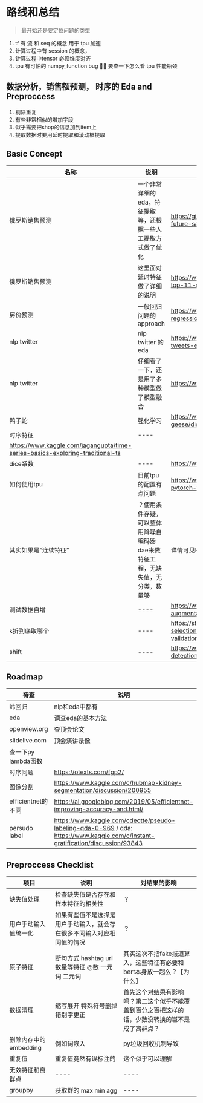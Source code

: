# 路线和总结

> 最开始还是要定位问题的类型

1. tf 有 流 和 seq 的概念 用于 tpu 加速 
2. 计算过程中有 session 的概念， 
3. 计算过程中tensor 必须维度对齐
4. tpu 有可怕的 numpy_function bug ， 要查一下怎么看 tpu 性能瓶颈

## 数据分析，销售额预测， 时序的 Eda and Preproccess

1. 剔除重复
2. 有些非常相似的增加字段
3. 似乎需要把shop的信息加到item上
4. 提取数据时要用延时提取和滚动框提取


## Basic Concept

|  名称   | 说明  | 链接 |
|  ----  | ----  | ----  |
| 俄罗斯销售预测  | 一个非常详细的eda，特征提取等，还根据一些人工提取方式做了优化 | https://github.com/KubaMichalczyk/kaggle-predict-future-sales/blob/master/notebooks/eda.ipynb |
| 俄罗斯销售预测 | 这里面对延时特征做了详细的说明 | https://www.kaggle.com/szhou42/predict-future-sales-top-11-solution |
| 房价预测 | 一般回归问题的approach | https://www.kaggle.com/c/house-prices-advanced-regression-techniques/discussion/23409 |
| nlp twitter | nlp twitter 的 eda | https://www.kaggle.com/gunesevitan/nlp-with-disaster-tweets-eda-cleaning-and-bert |
| nlp twitter | 仔细看了一下，还是用了多种模型做了模型融合 | https://www.kaggle.com/nxhong93/tweet-predict1 |
|  鸭子蛇  | 强化学习 | https://www.kaggle.com/c/hungry-geese/discussion/218190  |
|  时序特征  | ----  | 
https://www.kaggle.com/jagangupta/time-series-basics-exploring-traditional-ts |
|  dice系数  | ----  | https://www.aiuai.cn/aifarm1159.html |
|  如何使用tpu  | 目前tpu的配置有点问题  | https://www.kaggle.com/joshi98kishan/foldtraining-pytorch-tpu-8-cores?scriptVersionId=49786435  |
|  其实如果是“连续特征”  | ？使用条件存疑，可以整体用降噪自编码器dae来做特征工程，无缺失值，无分类，数量够  | 详情可见kaggle每月tablur模拟赛  |
|  测试数据自增  | ----  | https://www.kaggle.com/andrewkh/test-time-augmentation-tta-worth-it  |
|  k折到底取哪个  | ----  | https://stats.stackexchange.com/questions/2306/feature-selection-for-final-model-when-performing-cross-validation-in-machine?rq=1 |
|  shift  | ----  | https://www.kaggle.com/c/severstal-steel-defect-detection/discussion/114321  |

## Roadmap

|  待查   | 说明  |
|  ----  | ----  |
| 岭回归  | nlp和eda中都有 |
| eda  | 调查eda的基本方法 |
| openview.org  | 查顶会论文 |
| slidelive.com  | 顶会演讲录像 |
| 查一下py lambda函数 |  |
| 时序问题 | https://otexts.com/fpp2/ |
| 图像分割 | https://www.kaggle.com/c/hubmap-kidney-segmentation/discussion/200955 |
| efficientnet的不同 | https://ai.googleblog.com/2019/05/efficientnet-improving-accuracy-and.html/ |
| persudo label | https://www.kaggle.com/cdeotte/pseudo-labeling-qda-0-969 / qda: https://www.kaggle.com/c/instant-gratification/discussion/93843|


## Preproccess Checklist

|  项目   | 说明  | 对结果的影响 |
|  ----  | ---- | ---- |
| 缺失值处理  | 检查缺失值是否存在和样本特征的相关性 | ？ |
| 用户手动输入值统一化  | 如果有些值不是选择是用户手动输入，就会存在很多不同输入对应相同值的情况 | ？ |
| 原子特征 | 断句方式 hashtag url 数量等特征 @数 一元词 二元词 | 其实这次不把fake报道算入，这些特征有必要和bert本身放一起么？【为什么】 |
|  数据清理  | 缩写展开 特殊符号删掉 错别字更正 | 首先这个对结果有影响吗？第二这个似乎不能覆盖到百分之百把这样的话，少数没转换的岂不是成了离群点？ |
|  删除内存中的embedding  | 例如词嵌入 | py垃圾回收机制导致 |
|  重复值  | 重复值竟然有误标注的 | 这个似乎可以理解 |
|  无效特征和离群点  | ---- | ---- |
|  groupby  | 获取群的 max min agg | ---- |

